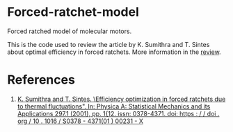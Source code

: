 # Forced-ratchet-model
Forced ratched model of molecular motors.

This is the code used to review the article by K. Sumithra and T. Sintes about optimal efficiency in forced ratchets. More information in the [review](https://github.com/Physics-Simulations/Forced-ratchet-model/blob/master/Review.pdf).

# References 

1. [K. Sumithra and T. Sintes. \Efficiency optimization in forced ratchets due to thermal fluctuations". In: Physica A: Statistical Mechanics and its Applications 297.1 (2001), pp. 1{12. issn: 0378-4371. doi: https : / / doi . org / 10 . 1016 / S0378 - 4371(01 ) 00231 - X](https://www.sciencedirect.com/science/article/pii/S037843710100231X)
